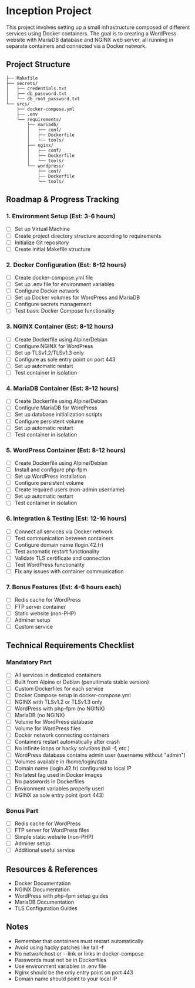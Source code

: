 # Inception Project

This project involves setting up a small infrastructure composed of different services using Docker containers. The goal is to creating a WordPress website with MariaDB database and NGINX web server, all running in separate containers and connected via a Docker network.

## Project Structure

```
├── Makefile
├── secrets/
│   ├── credentials.txt
│   ├── db_password.txt
│   └── db_root_password.txt
└── srcs/
    ├── docker-compose.yml
    ├── .env
    └── requirements/
        ├── mariadb/
        │   ├── conf/
        │   ├── Dockerfile
        │   └── tools/
        ├── nginx/
        │   ├── conf/
        │   ├── Dockerfile
        │   └── tools/
        └── wordpress/
            ├── conf/
            ├── Dockerfile
            └── tools/
```

## Roadmap & Progress Tracking

### 1. Environment Setup (Est: 3-6 hours)
- [ ] Set up Virtual Machine
- [ ] Create project directory structure according to requirements
- [ ] Initialize Git repository
- [ ] Create initial Makefile structure

### 2. Docker Configuration (Est: 8-12 hours)
- [ ] Create docker-compose.yml file
- [ ] Set up .env file for environment variables
- [ ] Configure Docker network
- [ ] Set up Docker volumes for WordPress and MariaDB
- [ ] Configure secrets management
- [ ] Test basic Docker Compose functionality

### 3. NGINX Container (Est: 8-12 hours)
- [ ] Create Dockerfile using Alpine/Debian
- [ ] Configure NGINX for WordPress
- [ ] Set up TLSv1.2/TLSv1.3 only
- [ ] Configure as sole entry point on port 443
- [ ] Set up automatic restart
- [ ] Test container in isolation

### 4. MariaDB Container (Est: 8-12 hours)
- [ ] Create Dockerfile using Alpine/Debian
- [ ] Configure MariaDB for WordPress
- [ ] Set up database initialization scripts
- [ ] Configure persistent volume
- [ ] Set up automatic restart
- [ ] Test container in isolation

### 5. WordPress Container (Est: 8-12 hours)
- [ ] Create Dockerfile using Alpine/Debian
- [ ] Install and configure php-fpm
- [ ] Set up WordPress installation
- [ ] Configure persistent volume
- [ ] Create required users (non-admin username)
- [ ] Set up automatic restart
- [ ] Test container in isolation

### 6. Integration & Testing (Est: 12-16 hours)
- [ ] Connect all services via Docker network
- [ ] Test communication between containers
- [ ] Configure domain name (login.42.fr)
- [ ] Test automatic restart functionality
- [ ] Validate TLS certificate and connection
- [ ] Test WordPress functionality
- [ ] Fix any issues with container communication

### 7. Bonus Features (Est: 4-6 hours each)
- [ ] Redis cache for WordPress
- [ ] FTP server container
- [ ] Static website (non-PHP)
- [ ] Adminer setup
- [ ] Custom service

## Technical Requirements Checklist

### Mandatory Part
- [ ] All services in dedicated containers
- [ ] Built from Alpine or Debian (penultimate stable version)
- [ ] Custom Dockerfiles for each service
- [ ] Docker Compose setup in docker-compose.yml
- [ ] NGINX with TLSv1.2 or TLSv1.3 only
- [ ] WordPress with php-fpm (no NGINX)
- [ ] MariaDB (no NGINX)
- [ ] Volume for WordPress database
- [ ] Volume for WordPress files
- [ ] Docker network connecting containers
- [ ] Containers restart automatically after crash
- [ ] No infinite loops or hacky solutions (tail -f, etc.)
- [ ] WordPress database contains admin user (username without "admin")
- [ ] Volumes available in /home/login/data
- [ ] Domain name (login.42.fr) configured to local IP
- [ ] No latest tag used in Docker images
- [ ] No passwords in Dockerfiles
- [ ] Environment variables properly used
- [ ] NGINX as sole entry point (port 443)

### Bonus Part
- [ ] Redis cache for WordPress
- [ ] FTP server for WordPress files
- [ ] Simple static website (non-PHP)
- [ ] Adminer setup
- [ ] Additional useful service

## Resources & References

- Docker Documentation
- NGINX Documentation
- WordPress with php-fpm setup guides
- MariaDB Documentation
- TLS Configuration Guides

## Notes

- Remember that containers must restart automatically
- Avoid using hacky patches like tail -f
- No network:host or --link or links in docker-compose
- Passwords must not be in Dockerfiles
- Use environment variables in .env file
- Nginx should be the only entry point on port 443
- Domain name should point to your local IP
